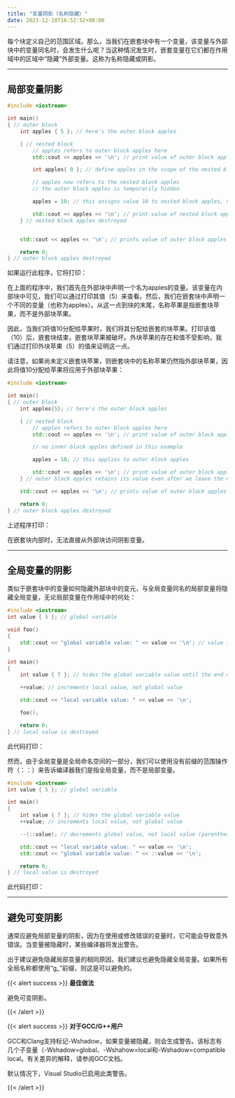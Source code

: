 ```yaml
---
title: "变量阴影（名称隐藏）"
date: 2023-12-18T16:52:52+08:00
---
```


每个块定义自己的范围区域。那么，当我们在嵌套块中有一个变量，该变量与外部块中的变量同名时，会发生什么呢？当这种情况发生时，嵌套变量在它们都在作用域中的区域中“隐藏”外部变量。这称为名称隐藏或阴影。

***
## 局部变量阴影

```C++
#include <iostream>

int main()
{ // outer block
    int apples { 5 }; // here's the outer block apples

    { // nested block
        // apples refers to outer block apples here
        std::cout << apples << '\n'; // print value of outer block apples

        int apples{ 0 }; // define apples in the scope of the nested block

        // apples now refers to the nested block apples
        // the outer block apples is temporarily hidden

        apples = 10; // this assigns value 10 to nested block apples, not outer block apples

        std::cout << apples << '\n'; // print value of nested block apples
    } // nested block apples destroyed


    std::cout << apples << '\n'; // prints value of outer block apples

    return 0;
} // outer block apples destroyed
```

如果运行此程序，它将打印：

在上面的程序中，我们首先在外部块中声明一个名为apples的变量。该变量在内部块中可见，我们可以通过打印其值（5）来查看。然后，我们在嵌套块中声明一个不同的变量（也称为apples）。从这一点到块的末尾，名称苹果是指嵌套块苹果，而不是外部块苹果。

因此，当我们将值10分配给苹果时，我们将其分配给嵌套的块苹果。打印该值（10）后，嵌套块结束，嵌套块苹果被破坏。外块苹果的存在和值不受影响，我们通过打印外块苹果（5）的值来证明这一点。

请注意，如果尚未定义嵌套块苹果，则嵌套块中的名称苹果仍然指外部块苹果，因此将值10分配给苹果将应用于外部块苹果：

```C++
#include <iostream>

int main()
{ // outer block
    int apples{5}; // here's the outer block apples

    { // nested block
        // apples refers to outer block apples here
        std::cout << apples << '\n'; // print value of outer block apples

        // no inner block apples defined in this example

        apples = 10; // this applies to outer block apples

        std::cout << apples << '\n'; // print value of outer block apples
    } // outer block apples retains its value even after we leave the nested block

    std::cout << apples << '\n'; // prints value of outer block apples

    return 0;
} // outer block apples destroyed
```

上述程序打印：

在嵌套块内部时，无法直接从外部块访问阴影变量。

***
## 全局变量的阴影

类似于嵌套块中的变量如何隐藏外部块中的变元，与全局变量同名的局部变量将隐藏全局变量，无论局部变量在作用域中的何处：

```C++
#include <iostream>
int value { 5 }; // global variable

void foo()
{
    std::cout << "global variable value: " << value << '\n'; // value is not shadowed here, so this refers to the global value
}

int main()
{
    int value { 7 }; // hides the global variable value until the end of this block

    ++value; // increments local value, not global value

    std::cout << "local variable value: " << value << '\n';

    foo();

    return 0;
} // local value is destroyed
```

此代码打印：

然而，由于全局变量是全局命名空间的一部分，我们可以使用没有前缀的范围操作符（：：）来告诉编译器我们是指全局变量，而不是局部变量。

```C++
#include <iostream>
int value { 5 }; // global variable

int main()
{
    int value { 7 }; // hides the global variable value
    ++value; // increments local value, not global value

    --(::value); // decrements global value, not local value (parenthesis added for readability)

    std::cout << "local variable value: " << value << '\n';
    std::cout << "global variable value: " << ::value << '\n';

    return 0;
} // local value is destroyed
```

此代码打印：

***
## 避免可变阴影

通常应避免局部变量的阴影，因为在使用或修改错误的变量时，它可能会导致意外错误。当变量被隐藏时，某些编译器将发出警告。

出于建议避免隐藏局部变量的相同原因，我们建议也避免隐藏全局变量。如果所有全局名称都使用“g_”前缀，则这是可以避免的。

{{< alert success >}}
**最佳做法**

避免可变阴影。

{{< /alert >}}

{{< alert success >}}
**对于GCC/G++用户**

GCC和Clang支持标记-Wshadow，如果变量被隐藏，则会生成警告。该标志有几个子变量（-Wshadow=global、-Wshahow=local和-Wshadow=compatible local。有关差异的解释，请参阅GCC文档。

默认情况下，Visual Studio已启用此类警告。

{{< /alert >}}

